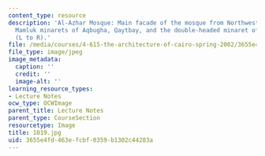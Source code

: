 ```yaml
---
content_type: resource
description: 'Al-Azhar Mosque: Main facade of the mosque from Northwest with the three
  Mamluk minarets of Aqbugha, Qaytbay, and the double-headed minaret of al-Ghuri from
  (L to R).'
file: /media/courses/4-615-the-architecture-of-cairo-spring-2002/3655e4fd463efcbf0359b1302c44283a_1019.jpg
file_type: image/jpeg
image_metadata:
  caption: ''
  credit: ''
  image-alt: ''
learning_resource_types:
- Lecture Notes
ocw_type: OCWImage
parent_title: Lecture Notes
parent_type: CourseSection
resourcetype: Image
title: 1019.jpg
uid: 3655e4fd-463e-fcbf-0359-b1302c44283a
---
```

